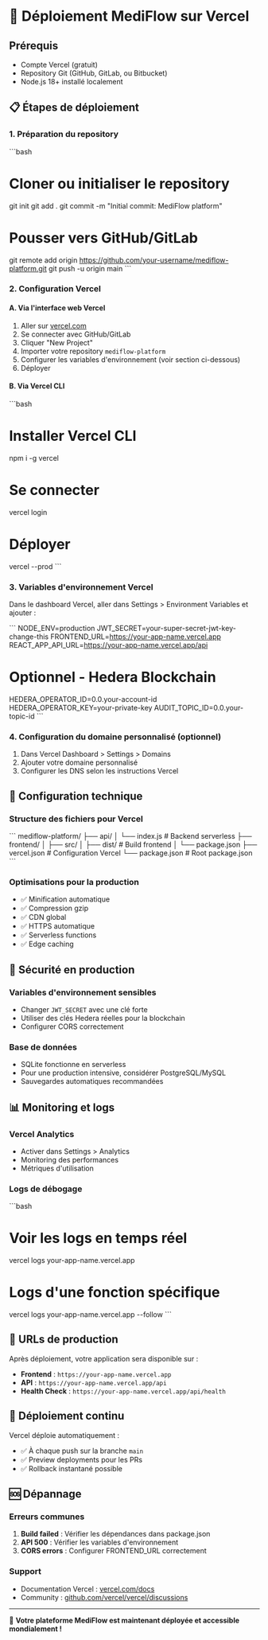# 🚀 Déploiement MediFlow sur Vercel

## Prérequis
- Compte Vercel (gratuit)
- Repository Git (GitHub, GitLab, ou Bitbucket)
- Node.js 18+ installé localement

## 📋 Étapes de déploiement

### 1. Préparation du repository
\`\`\`bash
# Cloner ou initialiser le repository
git init
git add .
git commit -m "Initial commit: MediFlow platform"

# Pousser vers GitHub/GitLab
git remote add origin https://github.com/your-username/mediflow-platform.git
git push -u origin main
\`\`\`

### 2. Configuration Vercel

#### A. Via l'interface web Vercel
1. Aller sur [vercel.com](https://vercel.com)
2. Se connecter avec GitHub/GitLab
3. Cliquer "New Project"
4. Importer votre repository `mediflow-platform`
5. Configurer les variables d'environnement (voir section ci-dessous)
6. Déployer

#### B. Via Vercel CLI
\`\`\`bash
# Installer Vercel CLI
npm i -g vercel

# Se connecter
vercel login

# Déployer
vercel --prod
\`\`\`

### 3. Variables d'environnement Vercel

Dans le dashboard Vercel, aller dans Settings > Environment Variables et ajouter :

\`\`\`
NODE_ENV=production
JWT_SECRET=your-super-secret-jwt-key-change-this
FRONTEND_URL=https://your-app-name.vercel.app
REACT_APP_API_URL=https://your-app-name.vercel.app/api

# Optionnel - Hedera Blockchain
HEDERA_OPERATOR_ID=0.0.your-account-id
HEDERA_OPERATOR_KEY=your-private-key
AUDIT_TOPIC_ID=0.0.your-topic-id
\`\`\`

### 4. Configuration du domaine personnalisé (optionnel)
1. Dans Vercel Dashboard > Settings > Domains
2. Ajouter votre domaine personnalisé
3. Configurer les DNS selon les instructions Vercel

## 🔧 Configuration technique

### Structure des fichiers pour Vercel
\`\`\`
mediflow-platform/
├── api/
│   └── index.js          # Backend serverless
├── frontend/
│   ├── src/
│   ├── dist/            # Build frontend
│   └── package.json
├── vercel.json          # Configuration Vercel
└── package.json         # Root package.json
\`\`\`

### Optimisations pour la production
- ✅ Minification automatique
- ✅ Compression gzip
- ✅ CDN global
- ✅ HTTPS automatique
- ✅ Serverless functions
- ✅ Edge caching

## 🔐 Sécurité en production

### Variables d'environnement sensibles
- Changer `JWT_SECRET` avec une clé forte
- Utiliser des clés Hedera réelles pour la blockchain
- Configurer CORS correctement

### Base de données
- SQLite fonctionne en serverless
- Pour une production intensive, considérer PostgreSQL/MySQL
- Sauvegardes automatiques recommandées

## 📊 Monitoring et logs

### Vercel Analytics
- Activer dans Settings > Analytics
- Monitoring des performances
- Métriques d'utilisation

### Logs de débogage
\`\`\`bash
# Voir les logs en temps réel
vercel logs your-app-name.vercel.app

# Logs d'une fonction spécifique
vercel logs your-app-name.vercel.app --follow
\`\`\`

## 🚀 URLs de production

Après déploiement, votre application sera disponible sur :
- **Frontend** : `https://your-app-name.vercel.app`
- **API** : `https://your-app-name.vercel.app/api`
- **Health Check** : `https://your-app-name.vercel.app/api/health`

## 🔄 Déploiement continu

Vercel déploie automatiquement :
- ✅ À chaque push sur la branche `main`
- ✅ Preview deployments pour les PRs
- ✅ Rollback instantané possible

## 🆘 Dépannage

### Erreurs communes
1. **Build failed** : Vérifier les dépendances dans package.json
2. **API 500** : Vérifier les variables d'environnement
3. **CORS errors** : Configurer FRONTEND_URL correctement

### Support
- Documentation Vercel : [vercel.com/docs](https://vercel.com/docs)
- Community : [github.com/vercel/vercel/discussions](https://github.com/vercel/vercel/discussions)

---

🎉 **Votre plateforme MediFlow est maintenant déployée et accessible mondialement !**
